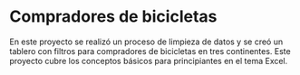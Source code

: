 # Compradores de bicicletas

En este proyecto se realizó un proceso de limpieza de datos y se creó un tablero con filtros para compradores de bicicletas en tres continentes. Este proyecto cubre los conceptos básicos para principiantes en el tema Excel.